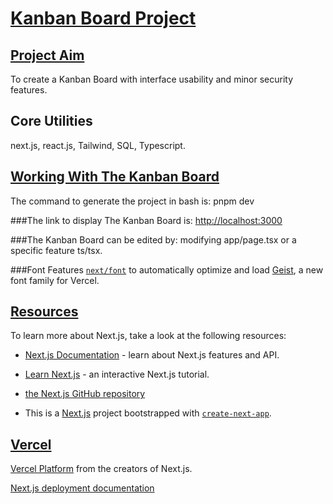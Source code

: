 # **<ins>Kanban Board Project</ins>**

## **<ins>Project Aim</ins>**
To create a Kanban Board with interface usability and minor security features.

## Core Utilities
next.js, react.js, Tailwind, SQL, Typescript.

## **<ins>Working With The Kanban Board</ins>**
The command to generate the project in bash is:
pnpm dev

###The link to display The Kanban Board is:
[http://localhost:3000](http://localhost:3000)

###The Kanban Board can be edited by:
modifying app/page.tsx or a specific feature ts/tsx.

###Font Features
[`next/font`](https://nextjs.org/docs/app/building-your-application/optimizing/fonts) to automatically optimize and load [Geist](https://vercel.com/font), a new font family for Vercel.

## **<ins>Resources</ins>**

To learn more about Next.js, take a look at the following resources:

- [Next.js Documentation](https://nextjs.org/docs) - learn about Next.js features and API.
- [Learn Next.js](https://nextjs.org/learn) - an interactive Next.js tutorial.

- [the Next.js GitHub repository](https://github.com/vercel/next.js)

- This is a [Next.js](https://nextjs.org) project bootstrapped with [`create-next-app`](https://nextjs.org/docs/app/api-reference/cli/create-next-app).

## **<ins>Vercel</ins>**

[Vercel Platform](https://vercel.com/new?utm_medium=default-template&filter=next.js&utm_source=create-next-app&utm_campaign=create-next-app-readme) from the creators of Next.js.

[Next.js deployment documentation](https://nextjs.org/docs/app/building-your-application/deploying)
